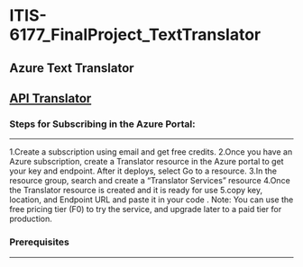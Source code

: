 # ITIS-6177_FinalProject_TextTranslator
## **Azure Text Translator** 
[API Translator ](https://azure.microsoft.com/en-us/services/cognitive-services/translator/)
---
### Steps for Subscribing in the Azure Portal:
---
1.Create a subscription using email and get free credits.
2.Once you have an Azure subscription, create a Translator resource in the Azure portal to get your key and endpoint. After it deploys, select Go to a resource.
3.In the resource group, search and create a “Translator Services” resource 
4.Once the Translator resource is created and it is ready for use
5.copy key, location, and Endpoint URL  and paste it in your code .
Note: You can use the free pricing tier (F0) to try the service, and upgrade later to a paid tier for production.

### Prerequisites
---





